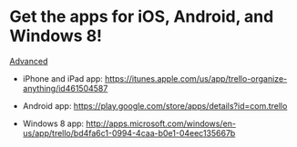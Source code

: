# Get the apps for iOS, Android, and Windows 8!

[Advanced](README.md)



- iPhone and iPad app: https://itunes.apple.com/us/app/trello-organize-anything/id461504587

- Android app: https://play.google.com/store/apps/details?id=com.trello

- Windows 8 app: http://apps.microsoft.com/windows/en-us/app/trello/bd4fa6c1-0994-4caa-b0e1-04eec135667b

